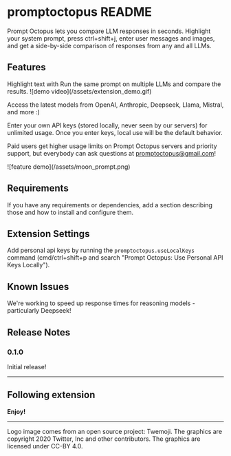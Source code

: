 # promptoctopus README

Prompt Octopus lets you compare LLM responses in seconds. Highlight your system prompt, press ctrl+shift+j, enter user messages and images, and get a side-by-side comparison of responses from any and all LLMs.

## Features

Highlight text with Run the same prompt on multiple LLMs and compare the results.
\!\[demo video\]\(/assets/extension_demo.gif\)

Access the latest models from OpenAI, Anthropic, Deepseek, Llama, Mistral, and more :)

Enter your own API keys (stored locally, never seen by our servers) for unlimited usage. Once you enter keys, local use will be the default behavior.

Paid users get higher usage limits on Prompt Octopus servers and priority support, but everybody can ask questions at promptoctopus@gmail.com!

\!\[feature demo\]\(/assets/moon_prompt.png\)

## Requirements

If you have any requirements or dependencies, add a section describing those and how to install and configure them.

## Extension Settings

Add personal api keys by running the `promptoctopus.useLocalKeys` command (cmd/ctrl+shift+p and search "Prompt Octopus: Use Personal API Keys Locally").

## Known Issues

We're working to speed up response times for reasoning models - particularly Deepseek!

## Release Notes

### 0.1.0

Initial release!

---

## Following extension 

**Enjoy!**

---
Logo image comes from an open source project: Twemoji. The graphics are copyright 2020 Twitter, Inc and other contributors. The graphics are licensed under CC-BY 4.0.